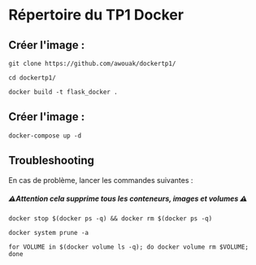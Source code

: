 # Répertoire du TP1 Docker

## Créer l'image :
```
git clone https://github.com/awouak/dockertp1/
```
```
cd dockertp1/
```
```
docker build -t flask_docker .
```
## Créer l'image :
```
docker-compose up -d
```

## Troubleshooting
En cas de problème, lancer les commandes suivantes :

##### ⚠️Attention cela supprime tous les conteneurs, images et volumes ⚠️
```
docker stop $(docker ps -q) && docker rm $(docker ps -q)  
```
```
docker system prune -a
```
```
for VOLUME in $(docker volume ls -q); do docker volume rm $VOLUME; done
```

